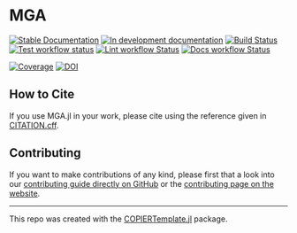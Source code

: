 # MGA

<!-- This check was disabled because these links don't exist until you push, create documentation, and create your first release -->
<!-- markdown-link-check-disable -->
[![Stable Documentation](https://img.shields.io/badge/docs-stable-blue.svg)](https://TulipaEnergy.github.io/MGA.jl/stable)
[![In development documentation](https://img.shields.io/badge/docs-dev-blue.svg)](https://TulipaEnergy.github.io/MGA.jl/dev)
[![Build Status](https://github.com/TulipaEnergy/MGA.jl/workflows/Test/badge.svg)](https://github.com/TulipaEnergy/MGA.jl/actions)
[![Test workflow status](https://github.com/TulipaEnergy/MGA.jl/actions/workflows/Test.yml/badge.svg?branch=main)](https://github.com/TulipaEnergy/MGA.jl/actions/workflows/Test.yml?query=branch%3Amain)
[![Lint workflow Status](https://github.com/TulipaEnergy/MGA.jl/actions/workflows/Lint.yml/badge.svg?branch=main)](https://github.com/TulipaEnergy/MGA.jl/actions/workflows/Lint.yml?query=branch%3Amain)
[![Docs workflow Status](https://github.com/TulipaEnergy/MGA.jl/actions/workflows/Docs.yml/badge.svg?branch=main)](https://github.com/TulipaEnergy/MGA.jl/actions/workflows/Docs.yml?query=branch%3Amain)

[![Coverage](https://codecov.io/gh/TulipaEnergy/MGA.jl/branch/master/graph/badge.svg)](https://codecov.io/gh/TulipaEnergy/MGA.jl)
[![DOI](https://zenodo.org/badge/DOI/FIXME)](https://doi.org/FIXME)

## How to Cite

If you use MGA.jl in your work, please cite using the reference given in [CITATION.cff](https://github.com/TulipaEnergy/MGA.jl/blob/main/CITATION.cff).

## Contributing

If you want to make contributions of any kind, please first that a look into our [contributing guide directly on GitHub](docs/src/contributing.md) or the [contributing page on the website](https://TulipaEnergy.github.io/MGA.jl/dev/contributing/).

---

This repo was created with the [COPIERTemplate.jl](https://github.com/abelsiqueira/COPIERTemplate.jl) package.
